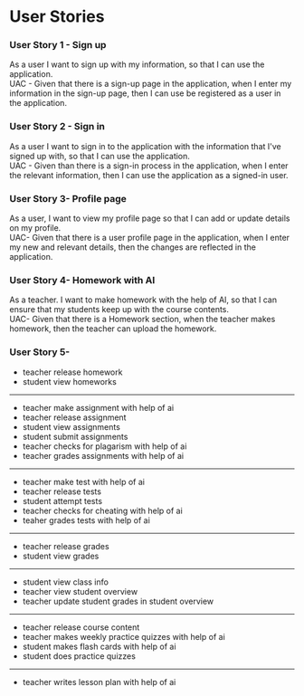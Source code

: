 # User Stories
### User Story 1 - Sign up
As a user I want to sign up with my information, so that I can use the application.\
UAC - Given that there is a sign-up page in the application, when I enter my information in the sign-up page, then I can use be registered as a user in the application.

### User Story 2 - Sign in 
As a user I want to sign in to the application with the information that I've signed up with, so that I can use the application.\
UAC - Given than there is a sign-in process in the application, when I enter the relevant information, then I can use the application as a signed-in user.
### User Story 3- Profile page
As a user, I want to view my profile page so that I can add or update details on my profile.\
UAC- Given that there is a user profile page in the application, when I enter my new and relevant details, then the changes are reflected in the application.

### User Story 4- Homework with AI
As a teacher. I want to make homework with the help of AI, so that I can ensure that my students keep up with the course contents.\
UAC- Given that there is a Homework section, when the teacher makes homework, then the teacher can upload the homework.
### User Story 5- 
- teacher release homework
- student view homeworks
___
- teacher make assignment with help of ai
- teacher release assignment
- student view assignments
- student submit assignments
- teacher checks for plagarism with help of ai
- teacher grades assignments with help of ai
___
- teacher make test with help of ai
- teacher release tests
- student attempt tests
- teacher checks for cheating with help of ai
- teaher grades tests with help of ai
___
- teacher release grades
- student view grades
___
- student view class info
- teacher view student overview
- teacher update student grades in student overview
___
- teacher release course content
- teacher makes weekly practice quizzes with help of ai
- student makes flash cards with help of ai
- student does practice quizzes
___
- teacher writes lesson plan with help of ai
